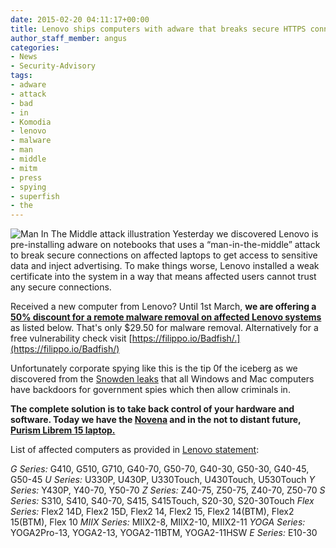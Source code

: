 ```yaml
---
date: 2015-02-20 04:11:17+00:00
title: Lenovo ships computers with adware that breaks secure HTTPS connections
author_staff_member: angus
categories:
- News
- Security-Advisory
tags:
- adware
- attack
- bad
- in
- Komodia
- lenovo
- malware
- man
- middle
- mitm
- press
- spying
- superfish
- the
---
```


![Man In The Middle attack illustration](/assets/images/man-in-the-middle-attack.png)
Yesterday we discovered Lenovo is pre-installing adware on notebooks that uses a “man-in-the-middle” attack to break secure connections on affected laptops to get access to sensitive data and inject advertising. To make things worse, Lenovo installed a weak certificate into the system in a way that means affected users cannot trust any secure connections.

Received a new computer from Lenovo? Until 1st March, **we are offering a [50% discount for a remote malware removal on affected Lenovo systems](https://itsolver.net/contact/)** as listed below. That's only $29.50 for malware removal. Alternatively for a free vulnerability check visit [https://filippo.io/Badfish/.](https://filippo.io/Badfish/)

Unfortunately corporate spying like this is the tip 0f the iceberg as we discovered from the [Snowden leaks](https://www.spiegel.de/international/germany/inside-the-nsa-s-war-on-internet-security-a-1010361.html) that all Windows and Mac computers have backdoors for government spies which then allow criminals in.

**The complete solution is to take back control of your hardware and software. Today we have the [Novena](https://www.crowdsupply.com/kosagi/novena-open-laptop) and in the not to distant future, [Purism Librem 15 laptop.](https://puri.sm/)**

List of affected computers as provided in [Lenovo statement](https://news.lenovo.com/article_display.cfm?article_id=1929):

_G Series:_ G410, G510, G710, G40-70, G50-70, G40-30, G50-30, G40-45, G50-45
_U Series:_ U330P, U430P, U330Touch, U430Touch, U530Touch
_Y Series:_ Y430P, Y40-70, Y50-70
_Z Series:_ Z40-75, Z50-75, Z40-70, Z50-70
_S Series:_ S310, S410, S40-70, S415, S415Touch, S20-30, S20-30Touch
_Flex Series:_ Flex2 14D, Flex2 15D, Flex2 14, Flex2 15, Flex2 14(BTM), Flex2 15(BTM), Flex 10
_MIIX Series:_ MIIX2-8, MIIX2-10, MIIX2-11
_YOGA Series:_ YOGA2Pro-13, YOGA2-13, YOGA2-11BTM, YOGA2-11HSW
_E Series:_ E10-30

